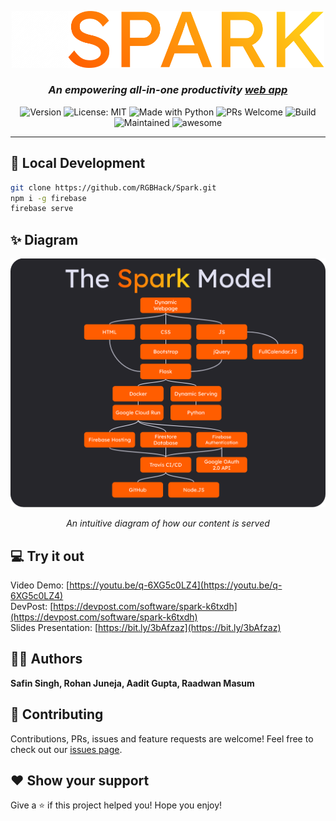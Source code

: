 <p align="center">
  <img width="500" alt="spark logo" src="./static/img/spark_dark.png">
</p>
<h3 align="center"><i>An empowering all-in-one productivity <a href="https://www.sparkapp.cf">web app</a></i></h3>
<p align="center">
  <img alt="Version" src="https://img.shields.io/badge/version-1.0-blue.svg?cacheSeconds=2592000" />
  <img alt="License: MIT" src="https://img.shields.io/badge/License-MIT-yellow.svg" />
  <img alt="Made with Python" src="https://img.shields.io/badge/Made%20with-Python-1f425f.svg" />
  <img alt="PRs Welcome" src="https://img.shields.io/badge/PRs-welcome-brightgreen.svg">
  <img alt="Build" src="https://travis-ci.com/RGBHack/Spark.svg?token=yK4yfmRA1QdUzxuse6q8&branch=master">
  <img alt="Maintained" src="https://img.shields.io/badge/Maintained-Yes-orange">
  <img alt="awesome" src="https://img.shields.io/badge/awesome-yes-blue">
</p>
<hr>

## 🚀 Local Development

```sh
git clone https://github.com/RGBHack/Spark.git
npm i -g firebase
firebase serve
```

## ✨ Diagram

![alt text](./static/img/spark_dark_model.png)
<p align="center"><i>An intuitive diagram of how our content is served</i></p>

## 💻 Try it out

Video Demo: [https://youtu.be/q-6XG5c0LZ4](https://youtu.be/q-6XG5c0LZ4)<br>
DevPost: [https://devpost.com/software/spark-k6txdh](https://devpost.com/software/spark-k6txdh)<br>
Slides Presentation: [https://bit.ly/3bAfzaz](https://bit.ly/3bAfzaz)<br>

## 👨‍💻 Authors

**Safin Singh, Rohan Juneja, Aadit Gupta, Raadwan Masum**


## 🤝 Contributing

Contributions, PRs, issues and feature requests are welcome! Feel free to check out our [issues page](https://github.com/RGBHack/Spark/issues). 

## ❤️ Show your support

Give a ⭐️ if this project helped you!
Hope you enjoy!
